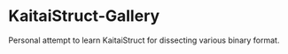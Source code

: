 # KaitaiStruct-Gallery
Personal attempt to learn KaitaiStruct for dissecting various binary format.
